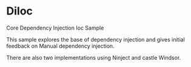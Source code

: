 DiIoc
=====

Core Dependency Injection Ioc Sample

This sample explores the base of dependency injection and gives initial feedback on Manual dependency injection.

There are also two implementations using Ninject and castle Windsor.
